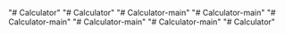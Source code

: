 "# Calculator" 
"# Calculator" 
"# Calculator-main" 
"# Calculator-main" 
"# Calculator-main" 
"# Calculator-main" 
"# Calculator-main" 
"# Calculator" 

